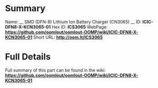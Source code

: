 
Summary
=================

Name: __ SMD (DFN-8) Lithium Ion Battery Charger (CN3065) __
ID: __ICIC-DFN8-X-KCN3065-01__
Hex ID: __ICS3065__
WebPage: __https://github.com/oomlout/oomlout-OOMP/wiki/ICIC-DFN8-X-KCN3065-01__
Short URL: __http://oom.lt/ICS3065__

Full Details
==========================
Full summary of this part can be found in the wiki:   
__https://github.com/oomlout/oomlout-OOMP/wiki/ICIC-DFN8-X-KCN3065-01__   

